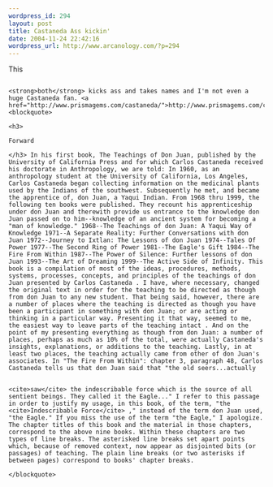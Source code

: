 ```yaml
--- 
wordpress_id: 294
layout: post
title: Castaneda Ass kickin'
date: 2004-11-24 22:42:16
wordpress_url: http://www.arcanology.com/?p=294
---
```

This 
                                                                                                                                                                                                                                                                                                                                                                                                                                                                                                                                                                                                                                                                                    
                                                                                                                                                                                                                                                                                                                                                                                                                                                                                                                                                                                                                                                                                    <strong>both</strong> kicks ass and takes names and I'm not even a huge Castaneda fan. <a href="http://www.prismagems.com/castaneda/">http://www.prismagems.com/castaneda/</a> <blockquote>
                                                                                                                                                                                                                                                                                                                                                                                                                                                                                                                                                                                                                                                                                      <h3>
                                                                                                                                                                                                                                                                                                                                                                                                                                                                                                                                                                                                                                                                                        Forward
                                                                                                                                                                                                                                                                                                                                                                                                                                                                                                                                                                                                                                                                                      </h3> In his first book, The Teachings of Don Juan, published by the University of California Press and for which Carlos Castaneda received his doctorate in Anthropology, we are told: In 1960, as an anthropology student at the University of California, Los Angeles, Carlos Castaneda began collecting information on the medicinal plants used by the Indians of the southwest. Subsequently he met, and became the apprentice of, don Juan, a Yaqui Indian. From 1968 thru 1999, the following ten books were published. They recount his apprenticeship under don Juan and therewith provide us entrance to the knowledge don Juan passed on to him--knowledge of an ancient system for becoming a "man of knowledge." 1968--The Teachings of don Juan: A Yaqui Way of Knowledge 1971--A Separate Reality: Further Conversations with don Juan 1972--Journey to Ixtlan: The Lessons of don Juan 1974--Tales Of Power 1977--The Second Ring of Power 1981--The Eagle's Gift 1984--The Fire From Within 1987--The Power of Silence: Further lessons of don Juan 1993--The Art of Dreaming 1999--The Active Side of Infinity. This book is a compilation of most of the ideas, procedures, methods, systems, processes, concepts, and principles of the teachings of don Juan presented by Carlos Castaneda . I have, where necessary, changed the original text in order for the teaching to be directed as though from don Juan to any new student. That being said, however, there are a number of places where the teaching is directed as though you have been a participant in something with don Juan; or are acting or thinking in a particular way. Presenting it that way, seemed to me, the easiest way to leave parts of the teaching intact . And on the point of my presenting everything as though from don Juan: a number of places, perhaps as much as 10% of the total, were actually Castaneda's insights, explanations, or additions to the teaching. Lastly, in at least two places, the teaching actually came from other of don Juan's associates. In "The Fire From Within": chapter 3, paragraph 48, Carlos Castaneda tells us that don Juan said that "the old seers...actually 
                                                                                                                                                                                                                                                                                                                                                                                                                                                                                                                                                                                                                                                                                      
                                                                                                                                                                                                                                                                                                                                                                                                                                                                                                                                                                                                                                                                                      <cite>saw</cite> the indescribable force which is the source of all sentient beings. They called it the Eagle..." I refer to this passage in order to justify my usage, in this book, of the term, "the <cite>Indescribable Force</cite> ," instead of the term don Juan used, "the Eagle." If you miss the use of the term "the Eagle," I apologize. The chapter titles of this book and the material in those chapters, correspond to the above nine books. Within these chapters are two types of line breaks. The asterisked line breaks set apart points which, because of removed context, now appear as disjointed bits (or passages) of teaching. The plain line breaks (or two asterisks if between pages) correspond to books' chapter breaks.
                                                                                                                                                                                                                                                                                                                                                                                                                                                                                                                                                                                                                                                                                    </blockquote>